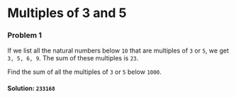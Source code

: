 # Multiples of 3 and 5
### Problem 1


If we list all the natural numbers below `10` that are multiples of `3` or `5`, we get `3, 5, 6, 9`.
The sum of these multiples is `23`.

Find the sum of all the multiples of `3` or `5` below `1000`.


#### Solution: `233168`